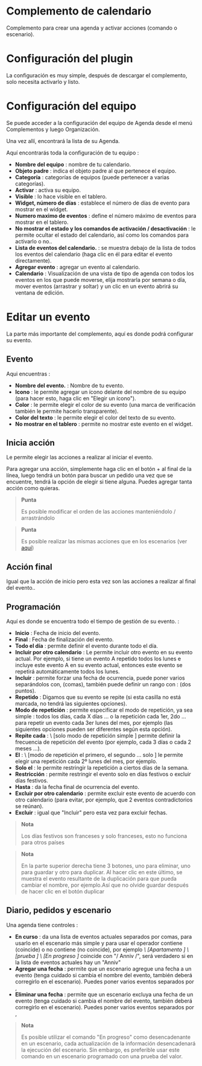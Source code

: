 # Complemento de calendario

Complemento para crear una agenda y activar acciones (comando o escenario).

# Configuración del plugin

La configuración es muy simple, después de descargar el complemento, solo necesita activarlo y listo.

# Configuración del equipo

Se puede acceder a la configuración del equipo de Agenda desde el menú Complementos y luego Organización.

Una vez allí, encontrará la lista de su Agenda.

Aquí encontrarás toda la configuración de tu equipo :

-   **Nombre del equipo** : nombre de tu calendario.
-   **Objeto padre** : indica el objeto padre al que pertenece el equipo.
-   **Categoría** : categorías de equipos (puede pertenecer a varias categorías).
-   **Activar** : activa su equipo.
-   **Visible** : lo hace visible en el tablero.
-   **Widget, número de días** : establece el número de días de evento para mostrar en el widget.
-   **Numero maximo de eventos** : define el número máximo de eventos para mostrar en el tablero.
-   **No mostrar el estado y los comandos de activación / desactivación** : le permite ocultar el estado del calendario, así como los comandos para activarlo o no..
-   **Lista de eventos del calendario.** : se muestra debajo de la lista de todos los eventos del calendario (haga clic en él para editar el evento directamente).
-   **Agregar evento** : agregar un evento al calendario.
-   **Calendario** : Visualización de una vista de tipo de agenda con todos los eventos en los que puede moverse, elija mostrarla por semana o día, mover eventos (arrastrar y soltar) y un clic en un evento abrirá su ventana de edición.

# Editar un evento

La parte más importante del complemento, aquí es donde podrá configurar su evento.

## Evento

Aqui encuentras :

-   **Nombre del evento.** : Nombre de tu evento.
-   **Icono** : le permite agregar un ícono delante del nombre de su equipo (para hacer esto, haga clic en "Elegir un ícono").
-   **Color** : le permite elegir el color de su evento (una marca de verificación también le permite hacerlo transparente).
-   **Color del texto** : le permite elegir el color del texto de su evento.
-   **No mostrar en el tablero** : permite no mostrar este evento en el widget.

## Inicia acción

Le permite elegir las acciones a realizar al iniciar el evento.

Para agregar una acción, simplemente haga clic en el botón + al final de la línea, luego tendrá un botón para buscar un pedido una vez que se encuentre, tendrá la opción de elegir si tiene alguna. Puedes agregar tanta acción como quieras.

> **Punta**
>
> Es posible modificar el orden de las acciones manteniéndolo / arrastrándolo


> **Punta**
>
>Es posible realizar las mismas acciones que en los escenarios (ver [aquí](https://jeedom.github.io/core/es_ES/scenario))

## Acción final

Igual que la acción de inicio pero esta vez son las acciones a realizar al final del evento..

## Programación

Aquí es donde se encuentra todo el tiempo de gestión de su evento. :

-   **Inicio** : Fecha de inicio del evento.
-   **Final** : Fecha de finalización del evento.
-   **Todo el día** : permite definir el evento durante todo el día.
-   **Incluir por otro calendario** : Le permite incluir otro evento en su evento actual. Por ejemplo, si tiene un evento A repetido todos los lunes e incluye este evento A en su evento actual, entonces este evento se repetirá automáticamente todos los lunes.
-   **Incluir** : permite forzar una fecha de ocurrencia, puede poner varios separándolos con, (comas), también puede definir un rango con : (dos puntos).
-   **Repetido** : Digamos que su evento se repite (si esta casilla no está marcada, no tendrá las siguientes opciones).
-   **Modo de repetición** : permite especificar el modo de repetición, ya sea simple : todos los días, cada X días ... o la repetición cada 1er, 2do ... para repetir un evento cada 3er lunes del mes, por ejemplo (las siguientes opciones pueden ser diferentes según esta opción).
-   **Repite cada** : \ [solo modo de repetición simple \] permite definir la frecuencia de repetición del evento (por ejemplo, cada 3 días o cada 2 meses ...).
-   **El** : \ [modo de repetición el primero, el segundo ... solo \] le permite elegir una repetición cada 2º lunes del mes, por ejemplo.
-   **Solo el** : le permite restringir la repetición a ciertos días de la semana.
-   **Restricción** : permite restringir el evento solo en días festivos o excluir días festivos.
-   **Hasta** : da la fecha final de ocurrencia del evento.
-   **Excluir por otro calendario** : permite excluir este evento de acuerdo con otro calendario (para evitar, por ejemplo, que 2 eventos contradictorios se reúnan).
-   **Excluir** : igual que "Incluir" pero esta vez para excluir fechas.

> **Nota**
>
> Los días festivos son franceses y solo franceses, esto no funciona para otros países

> **Nota**
>
> En la parte superior derecha tiene 3 botones, uno para eliminar, uno para guardar y otro para duplicar. Al hacer clic en este último, se muestra el evento resultante de la duplicación para que pueda cambiar el nombre, por ejemplo.Así que no olvide guardar después de hacer clic en el botón duplicar

## Diario, pedidos y escenario

Una agenda tiene controles :

-   **En curso** : da una lista de eventos actuales separados por comas, para usarlo en el escenario más simple y para usar el operador contiene (coincide) o no contiene (no coincide), por ejemplo *\ [Apartamento \] \ [prueba \] \ [En progreso \]* coincide con "/ Anniv /", será verdadero si en la lista de eventos actuales hay un "Anniv"
- **Agregar una fecha** : permite que un escenario agregue una fecha a un evento (tenga cuidado si cambia el nombre del evento, también deberá corregirlo en el escenario). Puedes poner varios eventos separados por ,
- **Eliminar una fecha** : permite que un escenario excluya una fecha de un evento (tenga cuidado si cambia el nombre del evento, también deberá corregirlo en el escenario). Puedes poner varios eventos separados por ,

> **Nota**
>
> Es posible utilizar el comando "En progreso" como desencadenante en un escenario, cada actualización de la información desencadenará la ejecución del escenario. Sin embargo, es preferible usar este comando en un escenario programado con una prueba del valor.
